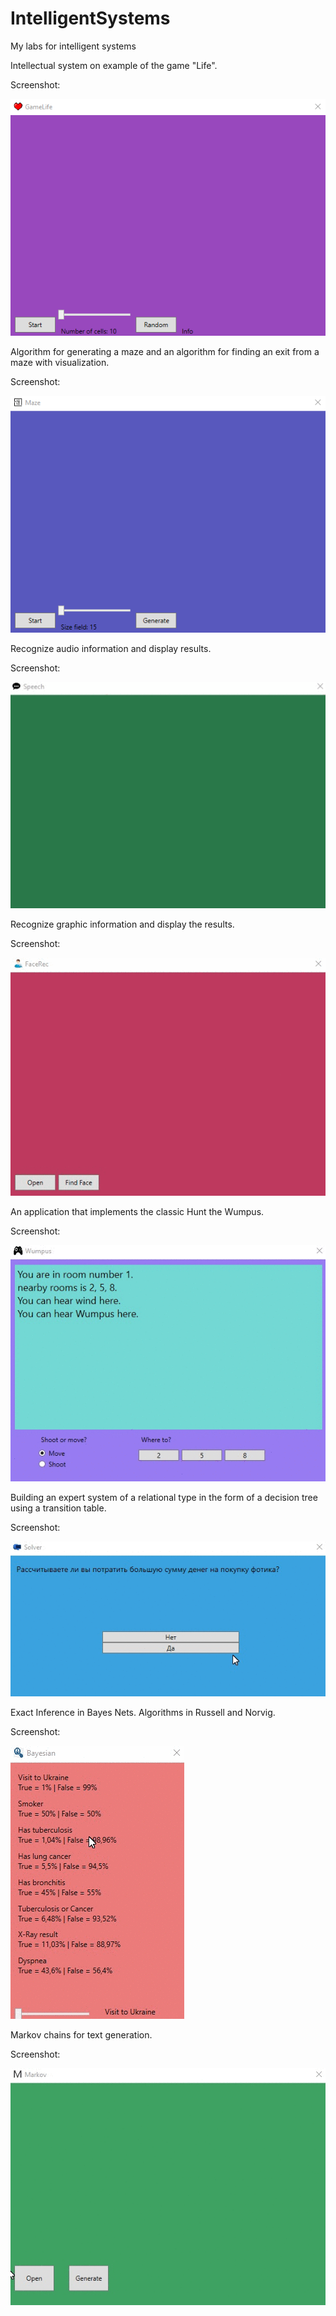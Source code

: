 # IntelligentSystems
My labs for intelligent systems

Intellectual system on example of the game "Life".

Screenshot:

![Image alt](https://github.com/MrVogorip/IntelligentSystems/blob/master/Screenshots/LifeExample.gif)

Algorithm for generating a maze and an algorithm for finding an exit from a maze with visualization.

Screenshot:

![Image alt](https://github.com/MrVogorip/IntelligentSystems/blob/master/Screenshots/MazeExample.gif)

Recognize audio information and display results.

Screenshot:

![Image alt](https://github.com/MrVogorip/IntelligentSystems/blob/master/Screenshots/SpeechExample.gif)

Recognize graphic information and display the results.

Screenshot:

![Image alt](https://github.com/MrVogorip/IntelligentSystems/blob/master/Screenshots/FaceRecExample.gif)

An application that implements the classic Hunt the Wumpus.

Screenshot:

![Image alt](https://github.com/MrVogorip/IntelligentSystems/blob/master/Screenshots/WumpusExample.gif)

Building an expert system of a relational type in the form of a decision tree using a transition table.

Screenshot:

![Image alt](https://github.com/MrVogorip/IntelligentSystems/blob/master/Screenshots/SloverExample.gif)

Exact Inference in Bayes Nets. Algorithms in Russell and Norvig.

Screenshot:

![Image alt](https://github.com/MrVogorip/IntelligentSystems/blob/master/Screenshots/BayesianExample.gif)

Markov chains for text generation.

Screenshot:

![Image alt](https://github.com/MrVogorip/IntelligentSystems/blob/master/Screenshots/MarkovExample.gif)
